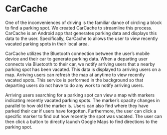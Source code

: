 # CarCache

One of the inconveniences of driving is the familiar dance of circling a block to find a parking spot.  We created CarCache to streamline this process.  CarCache is an Android app that generates parking data and displays this data to the user.  Specifically, CarCache to allows the user to view recently vacated parking spots in their local area.

CarCache utilizes the Bluetooth connection between the user’s mobile device and their car to generate parking data.  When a departing user connects via Bluetooth to their car, we notify arriving users that a nearby parking spot has been vacated.  This data is displayed to arriving users on a map.  Arriving users can refresh the map at anytime to view recently vacated spots.  This service is performed in the background so that departing users do not have to do any work to notify arriving users.

Arriving users searching for a parking spot can view a map with markers indicating recently vacated parking spots. The marker’s opacity changes in parallel to how old the marker is. Users can also find where they have parked their car if users have forgotten. Furthermore, the user can click a specific marker to find out how recently the spot was vacated.  The user can then click a button to directly launch Google Maps to find directions to the parking spot.
